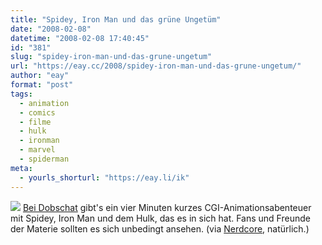 ```yaml
---
title: "Spidey, Iron Man und das grüne Ungetüm"
date: "2008-02-08"
datetime: "2008-02-08 17:40:45"
id: "381"
slug: "spidey-iron-man-und-das-grune-ungetum"
url: "https://eay.cc/2008/spidey-iron-man-und-das-grune-ungetum/"
author: "eay"
format: "post"
tags:
  - animation
  - comics
  - filme
  - hulk
  - ironman
  - marvel
  - spiderman
meta:
  - yourls_shorturl: "https://eay.li/ik"
---
```


![](/uploads/2008/marvelcgi.jpg) [Bei Dobschat](http://www.dobschat.de/index.php/dobschat/entry/iron-man-spider-man-hulk/) gibt's ein vier Minuten kurzes CGI-Animationsabenteuer mit Spidey, Iron Man und dem Hulk, das es in sich hat. Fans und Freunde der Materie sollten es sich unbedingt ansehen. (via [Nerdcore](http://www.nerdcore.de/wp/2008/02/08/hulk-vs-ironman-vs-spiderman/), natürlich.)
